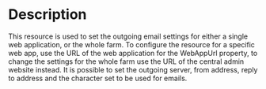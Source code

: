 ﻿# Description

This resource is used to set the outgoing email settings for either a single
web application, or the whole farm. To configure the resource for a specific
web app, use the URL of the web application for the WebAppUrl property, to
change the settings for the whole farm use the URL of the central admin
website instead. It is possible to set the outgoing server, from address,
reply to address and the character set to be used for emails.
